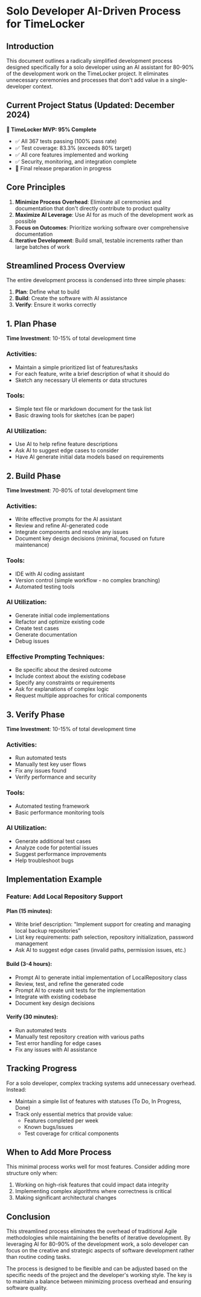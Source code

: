 # Solo Developer AI-Driven Process for TimeLocker

## Introduction

This document outlines a radically simplified development process designed specifically for a solo developer using an AI assistant for 80-90% of the development
work on the TimeLocker project. It eliminates unnecessary ceremonies and processes that don't add value in a single-developer context.

## Current Project Status (Updated: December 2024)

**🎉 TimeLocker MVP: 95% Complete**

- ✅ All 367 tests passing (100% pass rate)
- ✅ Test coverage: 83.3% (exceeds 80% target)
- ✅ All core features implemented and working
- ✅ Security, monitoring, and integration complete
- 🔄 Final release preparation in progress

## Core Principles

1. **Minimize Process Overhead**: Eliminate all ceremonies and documentation that don't directly contribute to product quality
2. **Maximize AI Leverage**: Use AI for as much of the development work as possible
3. **Focus on Outcomes**: Prioritize working software over comprehensive documentation
4. **Iterative Development**: Build small, testable increments rather than large batches of work

## Streamlined Process Overview

The entire development process is condensed into three simple phases:

1. **Plan**: Define what to build
2. **Build**: Create the software with AI assistance
3. **Verify**: Ensure it works correctly

## 1. Plan Phase

**Time Investment**: 10-15% of total development time

### Activities:

- Maintain a simple prioritized list of features/tasks
- For each feature, write a brief description of what it should do
- Sketch any necessary UI elements or data structures

### Tools:

- Simple text file or markdown document for the task list
- Basic drawing tools for sketches (can be paper)

### AI Utilization:

- Use AI to help refine feature descriptions
- Ask AI to suggest edge cases to consider
- Have AI generate initial data models based on requirements

## 2. Build Phase

**Time Investment**: 70-80% of total development time

### Activities:

- Write effective prompts for the AI assistant
- Review and refine AI-generated code
- Integrate components and resolve any issues
- Document key design decisions (minimal, focused on future maintenance)

### Tools:

- IDE with AI coding assistant
- Version control (simple workflow - no complex branching)
- Automated testing tools

### AI Utilization:

- Generate initial code implementations
- Refactor and optimize existing code
- Create test cases
- Generate documentation
- Debug issues

### Effective Prompting Techniques:

- Be specific about the desired outcome
- Include context about the existing codebase
- Specify any constraints or requirements
- Ask for explanations of complex logic
- Request multiple approaches for critical components

## 3. Verify Phase

**Time Investment**: 10-15% of total development time

### Activities:

- Run automated tests
- Manually test key user flows
- Fix any issues found
- Verify performance and security

### Tools:

- Automated testing framework
- Basic performance monitoring tools

### AI Utilization:

- Generate additional test cases
- Analyze code for potential issues
- Suggest performance improvements
- Help troubleshoot bugs

## Implementation Example

### Feature: Add Local Repository Support

#### Plan (15 minutes):

- Write brief description: "Implement support for creating and managing local backup repositories"
- List key requirements: path selection, repository initialization, password management
- Ask AI to suggest edge cases (invalid paths, permission issues, etc.)

#### Build (3-4 hours):

- Prompt AI to generate initial implementation of LocalRepository class
- Review, test, and refine the generated code
- Prompt AI to create unit tests for the implementation
- Integrate with existing codebase
- Document key design decisions

#### Verify (30 minutes):

- Run automated tests
- Manually test repository creation with various paths
- Test error handling for edge cases
- Fix any issues with AI assistance

## Tracking Progress

For a solo developer, complex tracking systems add unnecessary overhead. Instead:

- Maintain a simple list of features with statuses (To Do, In Progress, Done)
- Track only essential metrics that provide value:
    - Features completed per week
    - Known bugs/issues
    - Test coverage for critical components

## When to Add More Process

This minimal process works well for most features. Consider adding more structure only when:

1. Working on high-risk features that could impact data integrity
2. Implementing complex algorithms where correctness is critical
3. Making significant architectural changes

## Conclusion

This streamlined process eliminates the overhead of traditional Agile methodologies while maintaining the benefits of iterative development. By leveraging AI
for 80-90% of the development work, a solo developer can focus on the creative and strategic aspects of software development rather than routine coding tasks.

The process is designed to be flexible and can be adjusted based on the specific needs of the project and the developer's working style. The key is to maintain
a balance between minimizing process overhead and ensuring software quality.